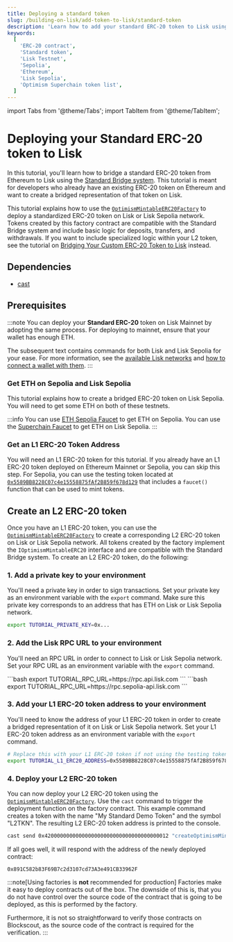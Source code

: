 ```yaml
---
title: Deploying a standard token
slug: /building-on-lisk/add-token-to-lisk/standard-token
description: 'Learn how to add your standard ERC-20 token to Lisk using the standard bridge.'
keywords:
  [
    'ERC-20 contract',
    'Standard token',
    'Lisk Testnet',
    'Sepolia',
    'Ethereum',
    'Lisk Sepolia',
    'Optimism Superchain token list',
  ]
---
```


import Tabs from '@theme/Tabs';
import TabItem from '@theme/TabItem';

# Deploying your Standard ERC-20 token to Lisk

<!-- :::info
**This tutorial is for developers who want to bridge a new Standard ERC-20 token to Lisk Sepolia.**
If you want to bridge existing tokens, you can follow the tutorial on [Bridging ERC-20 tokens with the Optimism SDK](https://docs.optimism.io/builders/app-developers/tutorials/cross-dom-bridge-erc20).
::: -->

In this tutorial, you'll learn how to bridge a standard ERC-20 token from Ethereum to Lisk using the [Standard Bridge system](https://docs.optimism.io/builders/dapp-developers/bridging/standard-bridge).
This tutorial is meant for developers who already have an existing ERC-20 token on Ethereum and want to create a bridged representation of that token on Lisk.

This tutorial explains how to use the [`OptimismMintableERC20Factory`](https://github.com/ethereum-optimism/optimism/blob/186e46a47647a51a658e699e9ff047d39444c2de/packages/contracts-bedrock/contracts/universal/OptimismMintableERC20Factory.sol) to deploy a standardized ERC-20 token on Lisk or Lisk Sepolia network.
Tokens created by this factory contract are compatible with the Standard Bridge system and include basic logic for deposits, transfers, and withdrawals.
If you want to include specialized logic within your L2 token, see the tutorial on [Bridging Your Custom ERC-20 Token to Lisk](./custom-token) instead.

## Dependencies

*   [cast](https://book.getfoundry.sh/getting-started/installation)

## Prerequisites

:::note
You can deploy your **Standard ERC-20** token on Lisk Mainnet by adopting the same process.
For deploying to mainnet, ensure that your wallet has enough ETH.

The subsequent text contains commands for both Lisk and Lisk Sepolia for your ease.
For more information, see the [available Lisk networks](/network-info) and [how to connect a wallet with them](/connecting-to-a-wallet).
:::


### Get ETH on Sepolia and Lisk Sepolia

This tutorial explains how to create a bridged ERC-20 token on Lisk Sepolia.
You will need to get some ETH on both of these testnets.

:::info
You can use [ETH Sepolia Faucet](https://sepoliafaucet.com/) to get ETH on Sepolia.
You can use the [Superchain Faucet](https://app.optimism.io/faucet?utm_source=docs) to get ETH on Lisk Sepolia.
:::

### Get an L1 ERC-20 Token Address

You will need an L1 ERC-20 token for this tutorial.
If you already have an L1 ERC-20 token deployed on Ethereum Mainnet or Sepolia, you can skip this step.
For Sepolia, you can use the testing token located at [`0x5589BB8228C07c4e15558875fAf2B859f678d129`](https://sepolia.etherscan.io/address/0x5589BB8228C07c4e15558875fAf2B859f678d129) that includes a `faucet()` function that can be used to mint tokens.

## Create an L2 ERC-20 token

Once you have an L1 ERC-20 token, you can use the [`OptimismMintableERC20Factory`](https://github.com/ethereum-optimism/optimism/blob/186e46a47647a51a658e699e9ff047d39444c2de/packages/contracts-bedrock/contracts/universal/OptimismMintableERC20Factory.sol) to create a corresponding L2 ERC-20 token on Lisk or Lisk Sepolia network.
All tokens created by the factory implement the `IOptimismMintableERC20` interface and are compatible with the Standard Bridge system.
To create an L2 ERC-20 token, do the following:

### 1. Add a private key to your environment

You'll need a private key in order to sign transactions.
Set your private key as an environment variable with the `export` command.
Make sure this private key corresponds to an address that has ETH on Lisk or Lisk Sepolia network.

```bash
export TUTORIAL_PRIVATE_KEY=0x...
```

### 2. Add the Lisk RPC URL to your environment

You'll need an RPC URL in order to connect to Lisk or Lisk Sepolia network.
Set your RPC URL as an environment variable with the `export` command.

<Tabs>
  <TabItem value="mainnet" label="Lisk" >
    ```bash 
    export TUTORIAL_RPC_URL=https://rpc.api.lisk.com
    ```
  </TabItem>
  <TabItem value="testnet" label="Lisk Sepolia" default>
    ```bash 
    export TUTORIAL_RPC_URL=https://rpc.sepolia-api.lisk.com
    ```
  </TabItem>
</Tabs>



### 3. Add your L1 ERC-20 token address to your environment

You'll need to know the address of your L1 ERC-20 token in order to create a bridged representation of it on Lisk or Lisk Sepolia network.
Set your L1 ERC-20 token address as an environment variable with the `export` command.

```bash
# Replace this with your L1 ERC-20 token if not using the testing token!
export TUTORIAL_L1_ERC20_ADDRESS=0x5589BB8228C07c4e15558875fAf2B859f678d129
```

### 4. Deploy your L2 ERC-20 token

You can now deploy your L2 ERC-20 token using the [`OptimismMintableERC20Factory`](https://github.com/ethereum-optimism/optimism/blob/186e46a47647a51a658e699e9ff047d39444c2de/packages/contracts-bedrock/contracts/universal/OptimismMintableERC20Factory.sol).
Use the `cast` command to trigger the deployment function on the factory contract.
This example command creates a token with the name "My Standard Demo Token" and the symbol "L2TKN".
The resulting L2 ERC-20 token address is printed to the console.

```bash 
cast send 0x4200000000000000000000000000000000000012 "createOptimismMintableERC20(address,string,string)" $TUTORIAL_L1_ERC20_ADDRESS "My Standard Demo Token" "L2TKN" --private-key $TUTORIAL_PRIVATE_KEY --rpc-url $TUTORIAL_RPC_URL --json | jq -r '.logs[0].topics[2]' | cast parse-bytes32-address
```

If all goes well, it will respond with the address of the newly deployed contract:

```text
0x891C582b83F69B7c2d3107cd73A3e491CB33962F
```

:::note[Using factories is **not** recommended for production]
Factories make it easy to deploy contracts out of the box. 
The downside of this is, that you do not have control over the source code of the contract that is going to be deployed, as this is performed by the factory.

Furthermore, it is not so straightforward to verify those contracts on Blockscout, as the source code of the contract is required for the verification.
:::

<!-- ## Bridge Some Tokens

Now that you have an L2 ERC-20 token, you can bridge some tokens from L1 to L2.
Check out the tutorial on [Bridging ERC-20 tokens with the Optimism SDK](https://docs.optimism.io/builders/app-developers/tutorials/cross-dom-bridge-erc20) to learn how to bridge your L1 ERC-20 to L2s and vice versa using the Optimism SDK. -->

<!-- ## Add to the Superchain Token List

The [Superchain Token List](https://github.com/ethereum-optimism/ethereum-optimism.github.io#readme) is a common list of tokens deployed on chains within the Optimism Superchain.
This list is used by services like the [Optimism Bridge UI](https://app.optimism.io/bridge).
If you want your OP Mainnet token to be included in this list, take a look at the [review process and merge criteria](https://github.com/ethereum-optimism/ethereum-optimism.github.io#review-process-and-merge-criteria). -->